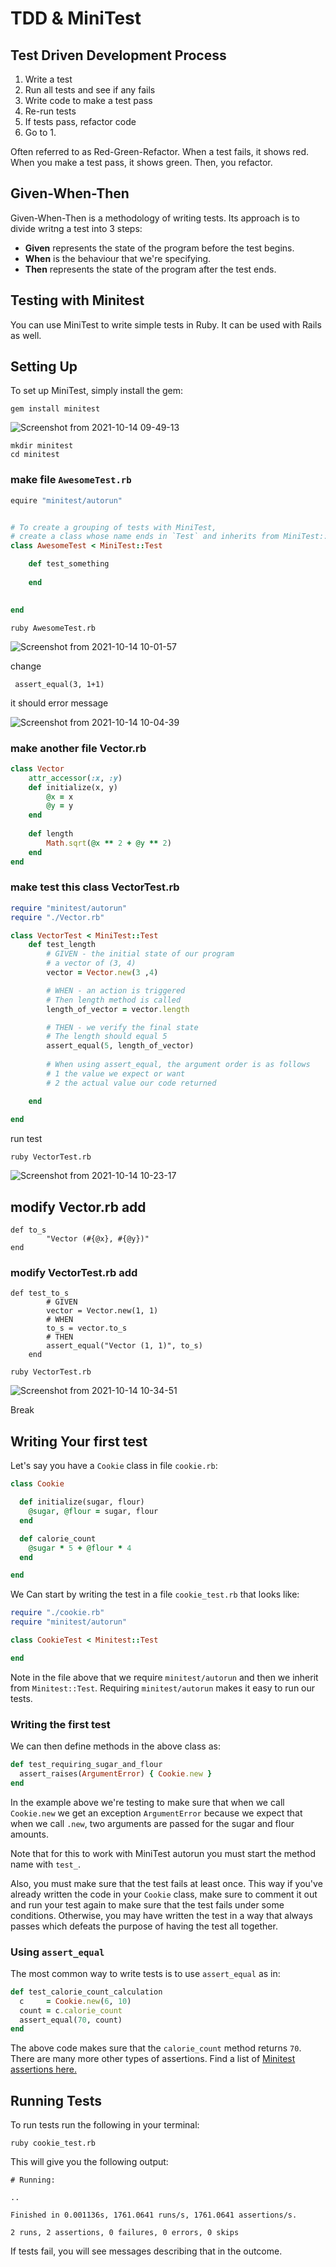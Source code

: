 # TDD & MiniTest

## Test Driven Development Process

1. Write a test
2. Run all tests and see if any fails
3. Write code to make a test pass
4. Re-run tests
5. If tests pass, refactor code
6. Go to 1.

Often referred to as Red-Green-Refactor. When a test fails, it shows red. When you make a test pass, it shows green. Then, you refactor.

## Given-When-Then

Given-When-Then is a methodology of writing tests. Its approach is to divide writng a test into 3 steps:

- **Given** represents the state of the program before the test begins.
- **When** is the behaviour that we're specifying.
- **Then** represents the state of the program after the test ends.


## Testing with Minitest

You can use MiniTest to write simple tests in Ruby. It can be used with Rails as well.

## Setting Up
To set up MiniTest, simply install the gem:
```shell
gem install minitest
```

![Screenshot from 2021-10-14 09-49-13](https://user-images.githubusercontent.com/21187699/137361731-0e9dcbb9-f7a3-432f-a95e-b6d098237deb.png)

```
mkdir minitest
cd minitest
```


### make file  `AwesomeTest.rb`
``` ruby 
equire "minitest/autorun"


# To create a grouping of tests with MiniTest,
# create a class whose name ends in `Test` and inherits from MiniTest::Test
class AwesomeTest < MiniTest::Test

    def test_something
        
    end
    

end

```

```run test
ruby AwesomeTest.rb
```
![Screenshot from 2021-10-14 10-01-57](https://user-images.githubusercontent.com/21187699/137363444-cbac237a-d7e7-49fa-92a7-a406b1a26856.png)

change 
```
 assert_equal(3, 1+1)
``` 
it should error message 

![Screenshot from 2021-10-14 10-04-39](https://user-images.githubusercontent.com/21187699/137363828-23461bf1-0373-4b7b-bf7e-3d75a46d3a96.png)


### make another file Vector.rb
```ruby 
class Vector
    attr_accessor(:x, :y)
    def initialize(x, y)
        @x = x 
        @y = y
    end
     
    def length
        Math.sqrt(@x ** 2 + @y ** 2)
    end
end
```

### make test this class  VectorTest.rb

```ruby
require "minitest/autorun"
require "./Vector.rb"

class VectorTest < MiniTest::Test
    def test_length
        # GIVEN - the initial state of our program
        # a vector of (3, 4)
        vector = Vector.new(3 ,4)

        # WHEN - an action is triggered
        # Then length method is called
        length_of_vector = vector.length

        # THEN - we verify the final state
        # The length should equal 5
        assert_equal(5, length_of_vector)
        
        # When using assert_equal, the argument order is as follows
        # 1 the value we expect or want
        # 2 the actual value our code returned

    end
    
end
```

run test

```
ruby VectorTest.rb
```
![Screenshot from 2021-10-14 10-23-17](https://user-images.githubusercontent.com/21187699/137366327-8d04204d-dafd-4db6-97d3-738c65e25455.png)


## modify Vector.rb add 
```
def to_s
        "Vector (#{@x}, #{@y})"
end
```
### modify VectorTest.rb add 

```
def test_to_s
        # GIVEN 
        vector = Vector.new(1, 1)
        # WHEN
        to_s = vector.to_s
        # THEN
        assert_equal("Vector (1, 1)", to_s)        
    end
```    

```
ruby VectorTest.rb
``` 
![Screenshot from 2021-10-14 10-34-51](https://user-images.githubusercontent.com/21187699/137367857-205d154b-914b-465a-8a43-a6accd555ff4.png)



Break



## Writing Your first test
Let's say you have a `Cookie` class in file `cookie.rb`:
```ruby
class Cookie

  def initialize(sugar, flour)
    @sugar, @flour = sugar, flour
  end

  def calorie_count
    @sugar * 5 + @flour * 4
  end

end
```
We Can start by writing the test in a file `cookie_test.rb` that looks like:
```ruby
require "./cookie.rb"
require "minitest/autorun"

class CookieTest < Minitest::Test

end
```
Note in the file above that we require `minitest/autorun` and then we inherit from  `Minitest::Test`. Requiring `minitest/autorun` makes it easy to run our tests.

### Writing the first test
We can then define methods in the above class as:
```ruby
def test_requiring_sugar_and_flour
  assert_raises(ArgumentError) { Cookie.new }
end
```
In the example above we're testing to make sure that when we call `Cookie.new` we get an exception `ArgumentError` because we expect that when we call `.new`, two arguments are passed for the sugar and flour amounts.

Note that for this to work with MiniTest autorun you must start the method name with `test_`.

Also, you must make sure that the test fails at least once. This way if you've already written the code in your `Cookie` class, make sure to comment it out and run your test again to make sure that the test fails under some conditions. Otherwise, you may have written the test in a way that always passes which defeats the purpose of having the test all together.

### Using `assert_equal`
The most common way to write tests is to use `assert_equal` as in:
```ruby
def test_calorie_count_calculation
  c     = Cookie.new(6, 10)
  count = c.calorie_count
  assert_equal(70, count)
end
```
The above code makes sure that the `calorie_count` method returns `70`. There are many more other types of assertions. Find a list of [Minitest assertions here.](http://docs.seattlerb.org/minitest/Minitest/Assertions.html)

## Running Tests
To run tests run the following in your terminal:
```shell
ruby cookie_test.rb
```
This will give you the following output:
```shell
# Running:

..

Finished in 0.001136s, 1761.0641 runs/s, 1761.0641 assertions/s.

2 runs, 2 assertions, 0 failures, 0 errors, 0 skips
```
If tests fail, you will see messages describing that in the outcome.
